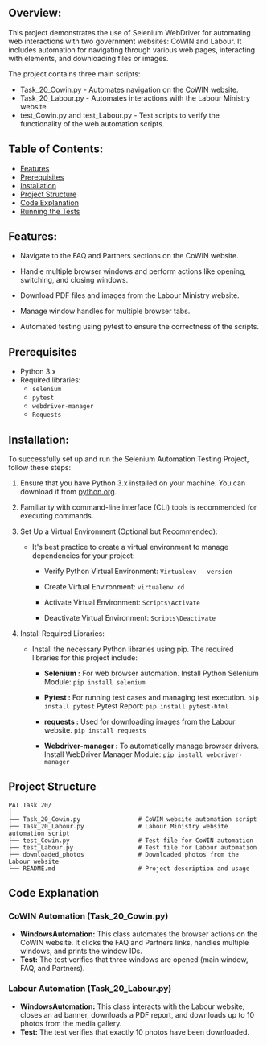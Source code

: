 ## Overview:
This project demonstrates the use of Selenium WebDriver for automating web interactions with two government websites: CoWIN and Labour. It includes automation for navigating through various web pages, interacting with elements, and downloading files or images.

The project contains three main scripts:

- Task_20_Cowin.py - Automates navigation on the CoWIN website.
- Task_20_Labour.py - Automates interactions with the Labour Ministry website.
- test_Cowin.py and test_Labour.py - Test scripts to verify the functionality of the web automation scripts.

## Table of Contents:
- [Features](#features)
- [Prerequisites](#prerequisites)
- [Installation](#installation)
- [Project Structure](#project-structure)
- [Code Explanation](#Code-Explanation)
- [Running the Tests](#running-the-tests)

## Features:
- Navigate to the FAQ and Partners sections on the CoWIN website.

- Handle multiple browser windows and perform actions like opening, switching, and closing windows.

- Download PDF files and images from the Labour Ministry website.

- Manage window handles for multiple browser tabs.

- Automated testing using pytest to ensure the correctness of the scripts.

## Prerequisites
- Python 3.x
- Required libraries:
  - `selenium`
  - `pytest`
  - `webdriver-manager`
  - `Requests`

## Installation:
To successfully set up and run the Selenium Automation Testing Project, follow these steps:

1. Ensure that you have Python 3.x installed on your machine. You can download it from  [python.org](https://www.python.org/).

2. Familiarity with command-line interface (CLI) tools is recommended for executing commands.

3. Set Up a Virtual Environment (Optional but Recommended):
   - It's best practice to create a virtual environment to manage dependencies for your project:
     
     - Verify Python Virtual Environment: `Virtualenv --version`
       
     - Create Virtual Environment:  `virtualenv cd`
       
     - Activate Virtual Environment:  `Scripts\Activate`
       
     - Deactivate Virtual Environment: `Scripts\Deactivate`
       
4.  Install Required Libraries:
    - Install the necessary Python libraries using pip. The required libraries for this project include:
      - __Selenium :__ For web browser automation.
        Install Python Selenium Module: `pip install selenium`
        
      - __Pytest :__ For running test cases and managing test execution.
        `pip install pytest`
         Pytest Report: `pip install pytest-html`
        
      - __requests :__ Used for downloading images from the Labour website.
         `pip install requests`
        
      - __Webdriver-manager :__ To automatically manage browser drivers.
          Install WebDriver Manager Module: `pip install webdriver-manager`

## Project Structure
```
PAT Task 20/
│
├── Task_20_Cowin.py                # CoWIN website automation script
├── Task_20_Labour.py               # Labour Ministry website automation script
├── test_Cowin.py                   # Test file for CoWIN automation
├── test_Labour.py                  # Test file for Labour automation
├── downloaded_photos               # Downloaded photos from the Labour website
└── README.md                       # Project description and usage
```

## Code Explanation
### CoWIN Automation (Task_20_Cowin.py)

- __WindowsAutomation:__ This class automates the browser actions on the CoWIN website. It clicks the FAQ and Partners links, handles multiple windows, and prints the window IDs.
- __Test:__ The test verifies that three windows are opened (main window, FAQ, and Partners).

### Labour Automation (Task_20_Labour.py)

- __WindowsAutomation:__  This class interacts with the Labour website, closes an ad banner, downloads a PDF report, and downloads up to 10 photos from the media gallery.
- __Test:__ The test verifies that exactly 10 photos have been downloaded.





